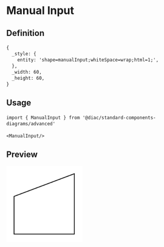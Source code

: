 # Manual Input

## Definition

```
{
  _style: { 
    entity: 'shape=manualInput;whiteSpace=wrap;html=1;',
  },
  _width: 60,
  _height: 60,
}
```

## Usage

```
import { ManualInput } from '@diac/standard-components-diagrams/advanced'

<ManualInput/>
```

## Preview

<img src="./manual-input.png" width="200"/>
